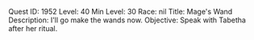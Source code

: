 Quest ID: 1952
Level: 40
Min Level: 30
Race: nil
Title: Mage's Wand
Description: I'll go make the wands now.
Objective: Speak with Tabetha after her ritual.
